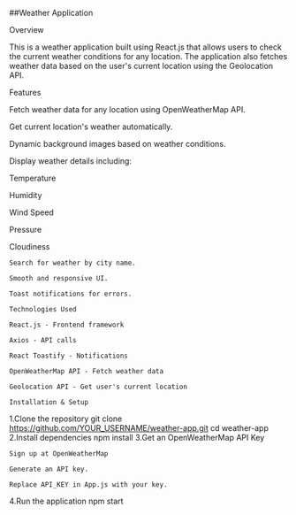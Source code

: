 ##Weather Application

Overview

This is a weather application built using React.js that allows users to check the current weather conditions for any location. The application also fetches weather data based on the user's current location using the Geolocation API.

Features

Fetch weather data for any location using OpenWeatherMap API.

Get current location's weather automatically.

Dynamic background images based on weather conditions.

Display weather details including:

Temperature

Humidity

Wind Speed

Pressure

Cloudiness

    Search for weather by city name.

    Smooth and responsive UI.

    Toast notifications for errors.

    Technologies Used

    React.js - Frontend framework

    Axios - API calls

    React Toastify - Notifications

    OpenWeatherMap API - Fetch weather data

    Geolocation API - Get user's current location

    Installation & Setup

1.Clone the repository
    git clone https://github.com/YOUR_USERNAME/weather-app.git
    cd weather-app
2.Install dependencies
    npm install
3.Get an OpenWeatherMap API Key

    Sign up at OpenWeatherMap

    Generate an API key.

    Replace API_KEY in App.js with your key.
4.Run the application
    npm start